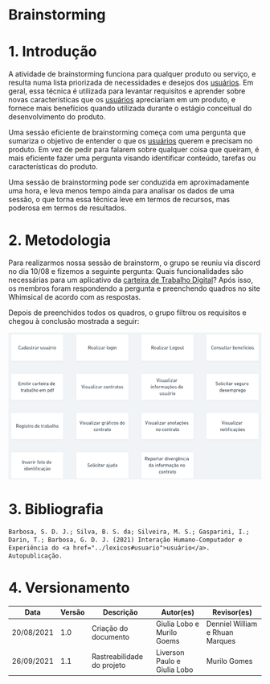# Brainstorming

# 1. Introdução

A atividade de brainstorming funciona para qualquer produto ou serviço, e resulta numa lista priorizada de necessidades e desejos dos <a href="../lexicos#usuario">usuários</a>. Em geral, essa técnica é utilizada para levantar requisitos e aprender sobre novas características que os <a href="../lexicos#usuario">usuários</a> apreciariam em um produto, e fornece mais benefícios quando utilizada durante o estágio conceitual do desenvolvimento do produto.

Uma sessão eficiente de brainstorming começa com uma pergunta que sumariza o objetivo de entender o que os <a href="../lexicos#usuario">usuários</a> querem e precisam no produto. Em vez de pedir para falarem sobre qualquer coisa que queiram, é mais eficiente fazer uma pergunta visando identificar conteúdo, tarefas ou características do produto.

Uma sessão de brainstorming pode ser conduzida em aproximadamente uma hora, e leva menos tempo ainda para analisar os dados de uma sessão, o que torna essa técnica leve em termos de recursos, mas poderosa em termos de resultados.


# 2. Metodologia

Para realizarmos nossa sessão de brainstorm, o grupo se reuniu via discord no dia 10/08 e fizemos a seguinte pergunta: Quais funcionalidades são necessárias para um aplicativo da <a href="../../modelagem/lexicos#carteiraDeTrabalhoDigital">carteira de Trabalho Digital</a>?
Após isso, os membros foram respondendo a pergunta e preenchendo quadros no site Whimsical de acordo com as respostas.

Depois de preenchidos todos os quadros, o grupo filtrou os requisitos e chegou à conclusão mostrada a seguir:

![](../../assets/brainstorm.png)

# 3. Bibliografia

    Barbosa, S. D. J.; Silva, B. S. da; Silveira, M. S.; Gasparini, I.; Darin, T.; Barbosa, G. D. J. (2021) Interação Humano-Computador e Experiência do <a href="../lexicos#usuario">usuário</a>. Autopublicação.

# 4. Versionamento

| Data | Versão | Descrição | Autor(es)| Revisor(es)|
|--------|----------|-----|----------|------------|
| 20/08/2021 | 1.0| Criação do documento | Giulia Lobo e Murilo Goems | Denniel William e Rhuan Marques |
| 26/09/2021 | 1.1 | Rastreabilidade do projeto  | Liverson Paulo e Giulia Lobo | Murilo Gomes |